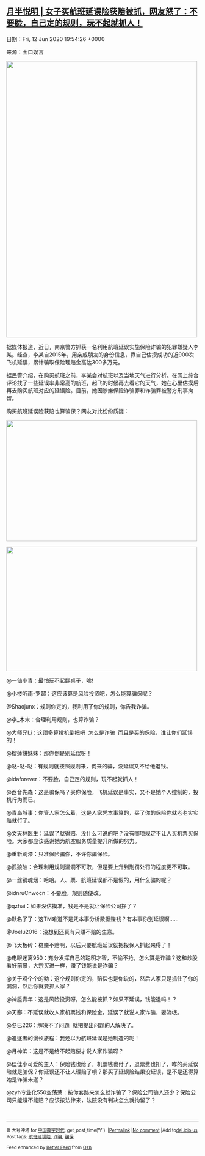 [月半悦明 | 女子买航班延误险获赔被抓，网友怒了：不要脸，自己定的规则，玩不起就抓人！](https://chinadigitaltimes.net/chinese/2020/06/%e6%9c%88%e5%8d%8a%e6%82%a6%e6%98%8e-%e5%a5%b3%e5%ad%90%e4%b9%b0%e8%88%aa%e7%8f%ad%e5%bb%b6%e8%af%af%e9%99%a9%e8%8e%b7%e8%b5%94%e8%a2%ab%e6%8a%93%ef%bc%8c%e7%bd%91%e5%8f%8b%e6%80%92%e4%ba%86/)
------
日期：Fri, 12 Jun 2020 19:54:26 +0000

<p>来源：金口娱言</p><p><img class="aligncenter wp-image-647015" src="https://chinadigitaltimes.net/chinese/files/2020/06/航班延误1-10-207x300.jpg" alt="" width="500" height="724" srcset="https://chinadigitaltimes.net/chinese/files/2020/06/航班延误1-10-207x300.jpg 207w, https://chinadigitaltimes.net/chinese/files/2020/06/航班延误1-10-707x1024.jpg 707w, https://chinadigitaltimes.net/chinese/files/2020/06/航班延误1-10-768x1112.jpg 768w, https://chinadigitaltimes.net/chinese/files/2020/06/航班延误1-10-1061x1536.jpg 1061w, https://chinadigitaltimes.net/chinese/files/2020/06/航班延误1-10.jpg 1080w" sizes="(max-width: 500px) 100vw, 500px" /></p><p>据媒体报道，近日，南京警方抓获一名利用航班延误实施保险诈骗的犯罪嫌疑人李某。经查，李某自2015年，用亲戚朋友的身份信息，靠自己估摸成功的近900次飞机延误，累计骗取保险理赔金高达300多万元。</p><p>据民警介绍，在购买航班之前，李某会对航班以及当地天气进行分析。在网上综合评论找了一些延误率非常高的航班，起飞的时候再去看它的天气，她在心里估摸后再去购买航班对应的延误险。目前，她因涉嫌保险诈骗罪和诈骗罪被警方刑事拘留。</p><p>购买航班延误险获赔也算骗保？网友对此纷纷质疑：</p><p><img class="aligncenter wp-image-647016" src="https://chinadigitaltimes.net/chinese/files/2020/06/航班延误2-6-300x190.jpg" alt="" width="500" height="317" srcset="https://chinadigitaltimes.net/chinese/files/2020/06/航班延误2-6-300x190.jpg 300w, https://chinadigitaltimes.net/chinese/files/2020/06/航班延误2-6-1024x649.jpg 1024w, https://chinadigitaltimes.net/chinese/files/2020/06/航班延误2-6-768x487.jpg 768w, https://chinadigitaltimes.net/chinese/files/2020/06/航班延误2-6.jpg 1080w" sizes="(max-width: 500px) 100vw, 500px" /></p><p><img class="aligncenter wp-image-647017" src="https://chinadigitaltimes.net/chinese/files/2020/06/航班延误3-2-300x196.jpg" alt="" width="500" height="326" srcset="https://chinadigitaltimes.net/chinese/files/2020/06/航班延误3-2-300x196.jpg 300w, https://chinadigitaltimes.net/chinese/files/2020/06/航班延误3-2-1024x667.jpg 1024w, https://chinadigitaltimes.net/chinese/files/2020/06/航班延误3-2-768x501.jpg 768w, https://chinadigitaltimes.net/chinese/files/2020/06/航班延误3-2.jpg 1080w" sizes="(max-width: 500px) 100vw, 500px" /></p><p>@一仙小青：最怕玩不起翻桌子，唉!</p><p>@小楼听雨-罗超：这应该算是风险投资吧，怎么能算骗保呢？</p><p>@Shaojunx：规则你定的，我利用了你的规则，你告我诈骗。</p><p>@李_本末：合理利用规则，也算诈骗？</p><p>@大师兄Li：这顶多算投机倒把吧  怎么是诈骗  而且是买的保险，谁让你们延误的！</p><p>@榴蓮餅妹妹：那你倒是别延误呀！</p><p>@哒-哒-哒：有规则就按照规则来，何来的骗，没延误又不给他退钱。</p><p>@idaforever：不要脸，自己定的规则，玩不起就抓人！</p><p>@西音先森：这是骗保吗？买你保险，飞机延误是事实，又不是她个人控制的，投机行为而已。</p><p>@青岛城事：你管人家怎么着，这是人家凭本事算的，买了你的保险你就老老实实赔就行了。</p><p>@文天林医生：延误了就得赔，没什么可说的吧？没有哪项规定不让人买机票买保险。大家都应该感谢她为航空服务质量提升所做的努力。</p><p>@重新刷漆：只准保险骗你，不许你骗保险。</p><p>@孤狼破：合理利用规则漏洞不可取，但是要上升到刑罚处罚的程度更不可取。</p><p>@一丝销魂烟：哈哈。人、票、航班延误都不是假的，用什么骗的呢？</p><p>@idnruCnwocn：不要脸，规则随便改。</p><p>@qzhai：如果没估摸准，钱是不是就让保险公司挣了？</p><p>@默名了了：这TM难道不是凭本事分析数据赚钱？有本事你别延误啊……</p><p>@Joelu2016：没想到还真有只赚不赔的生意。</p><p>@飞天板砖：稳赚不赔啊，以后只要航班延误就把投保人抓起来得了！</p><p>@电眼迷离950：充分发挥自己的聪明才智，不偷不抢，怎么算是诈骗？这和炒股看好前景，大宗买进一样，赚了钱能说是诈骗？</p><p>@关于鸡个个的勃：这个规则你定的，赔偿也是你说的，然后人家只是抓住了你的漏洞，然后你就要抓人家？</p><p>@神垕青年：这是风险投资呀，怎么能被抓？如果不延误，钱能退吗！？</p><p>@天鄯：不延误就收人家机票钱和保险金，延误了就说人家诈骗，耍流氓。</p><p>@冬已226：解决不了问题  就把提出问题的人解决了。</p><p>@追逐者的漫长旅程：我还以为航班延误是她制造的呢！</p><p>@月神滨：这是不是给不起赔偿才说人家诈骗呀？</p><p>@佳佳小可爱的主人：保险钱也给了，机票钱也付了，退票费也扣了，咋的买延误险就是骗保？你延误还不让人理赔了呗？那买了延误险结果没延误，是不是还得算她是诈骗未遂？</p><p>@zyh专业化550空荡荡：按你套路来怎么就诈骗了？保险公司骗人还少？保险公司只能赚不能赔？应该按法律来，法院没有判决怎么就拘留了？</p><p>&nbsp;</p><hr /><p><small>&copy; 大号冲塔 for <a href="https://chinadigitaltimes.net/chinese">中国数字时代</a>, get_post_time('Y'). |<a href="https://chinadigitaltimes.net/chinese/2020/06/%e6%9c%88%e5%8d%8a%e6%82%a6%e6%98%8e-%e5%a5%b3%e5%ad%90%e4%b9%b0%e8%88%aa%e7%8f%ad%e5%bb%b6%e8%af%af%e9%99%a9%e8%8e%b7%e8%b5%94%e8%a2%ab%e6%8a%93%ef%bc%8c%e7%bd%91%e5%8f%8b%e6%80%92%e4%ba%86/">Permalink</a> |<a href="https://chinadigitaltimes.net/chinese/2020/06/%e6%9c%88%e5%8d%8a%e6%82%a6%e6%98%8e-%e5%a5%b3%e5%ad%90%e4%b9%b0%e8%88%aa%e7%8f%ad%e5%bb%b6%e8%af%af%e9%99%a9%e8%8e%b7%e8%b5%94%e8%a2%ab%e6%8a%93%ef%bc%8c%e7%bd%91%e5%8f%8b%e6%80%92%e4%ba%86/#comments">No comment</a> |Add to<a href="http://del.icio.us/post?url=https://chinadigitaltimes.net/chinese/2020/06/%e6%9c%88%e5%8d%8a%e6%82%a6%e6%98%8e-%e5%a5%b3%e5%ad%90%e4%b9%b0%e8%88%aa%e7%8f%ad%e5%bb%b6%e8%af%af%e9%99%a9%e8%8e%b7%e8%b5%94%e8%a2%ab%e6%8a%93%ef%bc%8c%e7%bd%91%e5%8f%8b%e6%80%92%e4%ba%86/&amp;title=月半悦明 | 女子买航班延误险获赔被抓，网友怒了：不要脸，自己定的规则，玩不起就抓人！">del.icio.us</a><br/>Post tags: <a href="https://chinadigitaltimes.net/chinese/tag/%e8%88%aa%e7%8f%ad%e5%bb%b6%e8%af%af%e9%99%a9/" rel="tag">航班延误险</a>, <a href="https://chinadigitaltimes.net/chinese/tag/%e8%af%88%e9%aa%97/" rel="tag">诈骗</a>, <a href="https://chinadigitaltimes.net/chinese/tag/%e9%aa%97%e4%bf%9d/" rel="tag">骗保</a><br/></small></p><p><small>Feed enhanced by <a href='http://planetozh.com/blog/my-projects/wordpress-plugin-better-feed-rss/'>Better Feed</a> from  <a href='http://planetozh.com/blog/'>Ozh</a></small></p>
